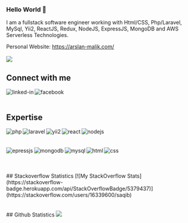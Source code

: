 <!-- - :wave: Hi, I’m @saqib-github
- :eyes: I’m interested in developing interactive applications.
- :seedling: I’m currently working on VueJs, ReactJs and Nodejs.
- :revolving_hearts:️ I’m looking to collaborate/contribute on complex projects. If you need any help then please you can contact me.
- :mailbox: How to reach me at rsaqib2034@gmail.com -->
### Hello World :wave:
I am a fullstack software engineer working with Html/CSS, Php/Laravel, MySql, Yii2, ReactJS, Redux, NodeJS, ExpressJS, MongoDB and AWS Serverless Technologies.<br>

Personal Website: https://arslan-malik.com/
<br><br>
![](https://komarev.com/ghpvc/?username=Malik7071)
## Connect with me
[<img align="left" alt="linked-in" src="https://img.shields.io/badge/linkedin-%230077B5.svg?&style=for-the-badge&logo=linkedin&logoColor=white" />](https://www.linkedin.com/in/muhammad-arslan-malik-167385134/)
[<img align="left" alt="facebook" src="https://img.shields.io/badge/facebook-%231877F2.svg?&style=for-the-badge&logo=facebook&logoColor=white" />](https://www.facebook.com/ARSLANMALIK999/)
<br>
<br>
## Expertise
<img align="left" alt="php" src="https://img.shields.io/badge/php%20-%2320232a.svg?&style=for-the-badge&logo=php&logoColor=%2361DAFB" />
<img align="left" alt="laravel" src="https://img.shields.io/badge/laravel%20-%2320232a.svg?&style=for-the-badge&logo=laravel&logoColor=%2361DAFB" />
<img align="left" alt="yii2" src="https://img.shields.io/badge/yii2%20-%2320232a.svg?&style=for-the-badge&logo=yii2&logoColor=%2361DAFB" />
<img align="left" alt="react" src="https://img.shields.io/badge/react%20-%2320232a.svg?&style=for-the-badge&logo=react&logoColor=%2361DAFB" />
<img align="left" alt="nodejs" src="https://img.shields.io/badge/node.js%20-%2343853D.svg?&style=for-the-badge&logo=node.js&logoColor=white" />
<br><br><br>
<img align="left" alt="epressjs" src="https://img.shields.io/badge/express.js%20-%2343853D.svg?&style=for-the-badge&logo=express.js&logoColor=black" />
<img align="left" alt="mongodb" src="https://img.shields.io/badge/mongodb%20-%2343853D.svg?&style=for-the-badge&logo=mongodb&logoColor=#023430" />
<img align="left" alt="mysql" src="https://img.shields.io/badge/mysql%20-%2320232a.svg?&style=for-the-badge&logo=mysql&logoColor=%2361DAFB" />
<img align="left" alt="html" src="https://img.shields.io/badge/html%20-%2320232a.svg?&style=for-the-badge&logo=html&logoColor=%2361DAFB" />
<img align="left" alt="css" src="https://img.shields.io/badge/css%20-%2320232a.svg?&style=for-the-badge&logo=css&logoColor=%2361DAFB" />
<br>
<br>
<br>
<br>
## Stackoverflow Statistics
[![My StackOverflow Stats](https://stackoverflow-badge.herokuapp.com/api/StackOverflowBadge/5379437)](https://stackoverflow.com/users/16339600/saqib)
<br>
<br>
<br>
## Github Statistics
<img src="https://github-readme-stats.vercel.app/api?username=saqib-github&theme=dark">
<!-- ## Blog posts -->
<!-- BLOG-POST-LIST:START -->
<!-- - [Create an Express Boilerplate with TypeScript](https://javascript.plainenglish.io/create-an-express-boilerplate-with-typescript-810eb6c29196?source=rss-fe04a352a811------2)
- [How to Set Up Linter &amp; Formatter for Node.js](https://javascript.plainenglish.io/how-to-set-up-linter-formatter-for-node-js-d6b34c0c8be5?source=rss-fe04a352a811------2)
- [Build an Audio and Video Recorder in React](https://javascript.plainenglish.io/build-an-audio-and-video-recorder-in-react-a452ab6c1ce6?source=rss-fe04a352a811------2)
- [How to Perform Google Authentication with React](https://javascript.plainenglish.io/how-to-perform-google-authentication-with-react-7d43fb0e4922?source=rss-fe04a352a811------2)
- [How to Convert an Audio File into Video in NodeJS](https://enlear.academy/how-to-convert-an-audio-file-into-video-in-nodejs-301b6a7486eb?source=rss-fe04a352a811------2) -->
<!-- BLOG-POST-LIST:END -->
<!-- ## Stackoverflow Statistics
[![My StackOverflow Stats](https://stackoverflow-badge.herokuapp.com/api/StackOverflowBadge/5379437)](https://stackoverflow.com/users/5379437/mohammad-faisal)
## Github Statistics
<img src="https://github-readme-stats.vercel.app/api?username=saqib-github&theme=dark"> -->
<!--
**Mohammad-Faisal/Mohammad-Faisal** is a :sparkles: _special_ :sparkles: repository because its `README.md` (this file) appears on your GitHub profile.
<img align="left" alt="medium" src="https://img.shields.io/badge/MongoDB-%234ea94b.svg?&style=for-the-badge&logo=mongodb&logoColor=white" />
[<img align="left" alt="medium" src="hhttps://img.shields.io/badge/gmail-D14836?&style=for-the-badge&logo=gmail&logoColor=white" />][gmail]
[<img align="left" alt="linked-in" src="https://img.shields.io/badge/gmail-D14836?&style=for-the-badge&logo=gmail&logoColor=white" />][LinekdIN]
[<img align="left" alt="stack-overflow" src="https://img.shields.io/badge/stack%20overflow-FE7A16?logo=stack-overflow&logoColor=white&style=for-the-badge" />][StackOverflow]
Here are some ideas to get you started:
- :telescope: I’m currently working on ...
- :seedling: I’m currently learning ...
- :dancers: I’m looking to collaborate on ...
- :thinking_face: I’m looking for help with ...
- :speech_balloon: Ask me about ...
- :mailbox: How to reach me: ...
- :smile: Pronouns: ...
- :zap: Fun fact: ...
-->
<!---
Saqib-GitHub/Saqib-GitHub is a :sparkles: special :sparkles: repository because its `README.md` (this file) appears on your GitHub profile.
You can click the Preview link to take a look at your changes.
--->
